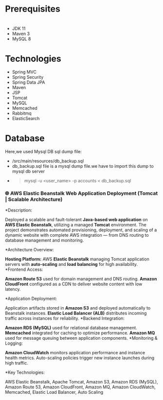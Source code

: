 # Prerequisites
#
- JDK 11 
- Maven 3 
- MySQL 8

# Technologies 
- Spring MVC
- Spring Security
- Spring Data JPA
- Maven
- JSP
- Tomcat
- MySQL
- Memcached
- Rabbitmq
- ElasticSearch
# Database
Here,we used Mysql DB 
sql dump file:
- /src/main/resources/db_backup.sql
- db_backup.sql file is a mysql dump file.we have to import this dump to mysql db server
- > mysql -u <user_name> -p accounts < db_backup.sql

### :globe_with_meridians: AWS Elastic Beanstalk Web Application Deployment (Tomcat | Scalable Architecture)

*Description:

Deployed a scalable and fault-tolerant **Java-based web application** on **AWS Elastic Beanstalk**, utilizing a managed **Tomcat** environment. The project demonstrates automated provisioning, deployment, and scaling of a dynamic website with complete AWS integration — from DNS routing to database management and monitoring.

*Architecture Overview:

**Hosting Platform:** AWS **Elastic Beanstalk** managing Tomcat application servers with **auto-scaling** and **load balancing** for high availability.
*Frontend Access:

**Amazon Route 53** used for domain management and DNS routing.
**Amazon CloudFront** configured as a CDN to deliver website content with low latency.

*Application Deployment:

Application artifacts stored in **Amazon S3** and deployed automatically to Beanstalk instances.
**Elastic Load Balancer (ALB)** distributes incoming traffic across instances for reliability.
*Backend Integration:

**Amazon RDS (MySQL)** used for relational database management.
**Memcached** integrated for caching to optimize performance.
**Amazon MQ** used for message queuing between application components.
*Monitoring & Logging:

**Amazon CloudWatch** monitors application performance and instance health metrics.
Auto-scaling policies trigger new instance launches during high traffic.

*Key Technologies:

AWS Elastic Beanstalk, Apache Tomcat, Amazon S3, Amazon RDS (MySQL), Amazon Route 53, Amazon CloudFront, Amazon MQ, Amazon CloudWatch, Memcached, Elastic Load Balancer, Auto Scaling



